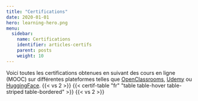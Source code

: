 ```yaml
---
title: "Certifications"
date: 2020-01-01
hero: learning-hero.png
menu:
  sidebar:
    name: Certifications
    identifier: articles-certifs
    parent: posts
    weight: 10
---
```


Voici toutes les certifications obtenues en suivant des cours en ligne (MOOC) sur différentes plateformes telles que [OpenClassrooms](https://openclassrooms.com/), [Udemy](https://www.udemy.com/) ou [HuggingFace](https://huggingface.co/).
{{< vs 2 >}}
{{< certif-table "fr" "table table-hover table-striped table-bordered" >}}
{{< vs 2 >}}


